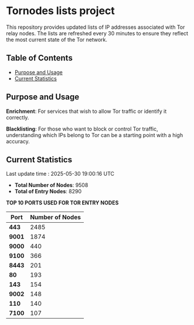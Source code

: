 # Tornodes lists project

This repository provides updated lists of IP addresses associated with Tor relay nodes. The lists are refreshed every 30 minutes to ensure they reflect the most current state of the Tor network.

## Table of Contents

- [Purpose and Usage](#purpose-and-usage)
- [Current Statistics](#current-statistics)


## Purpose and Usage

**Enrichment**: For services that wish to allow Tor traffic or identify it correctly.

**Blacklisting**: For those who want to block or control Tor traffic, understanding which IPs belong to Tor can be a starting point with a high accuracy.

## Current Statistics

Last update time : 2025-05-30 19:00:16 UTC

- **Total Number of Nodes**: 9508
- **Total of Entry Nodes**: 8290

**TOP 10 PORTS USED FOR TOR ENTRY NODES**

| **Port** | **Number of Nodes** |
|------|-----------------|
| **443**   | 2485  |
| **9001**   | 1874  |
| **9000**   | 440  |
| **9100**   | 366  |
| **8443**   | 201  |
| **80**   | 193  |
| **143**   | 154  |
| **9002**   | 148  |
| **110**   | 140  |
| **7100**   | 107  |

